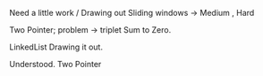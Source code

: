 

 Need a little work / Drawing out
Sliding windows -> Medium , Hard

Two Pointer;
 problem -> triplet Sum to Zero.

 LinkedList
 Drawing it out. 

 Understood. 
 Two Pointer 
